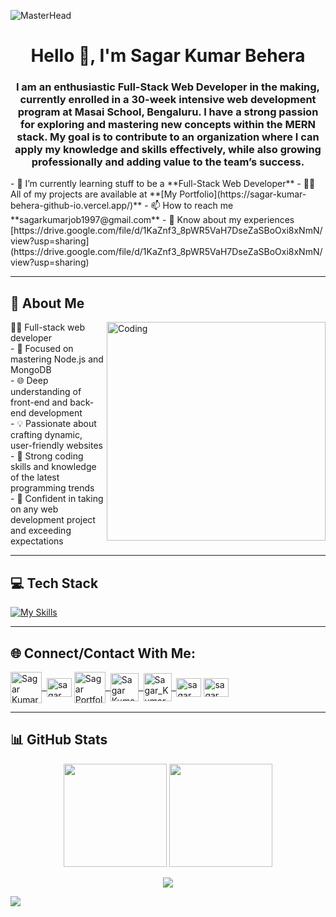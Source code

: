 <!-- Banner -->
![MasterHead](https://repository-images.githubusercontent.com/588181932/e36ec678-7984-4cdd-8e4c-a3932772ff8e)

<!-- Title -->
<h1 align="center">Hello 👋, I'm Sagar Kumar Behera</h1>
<h3 align="center">I am an enthusiastic Full-Stack Web Developer in the making, currently enrolled in a 30-week intensive web development program at Masai School, Bengaluru. I have a strong passion for exploring and mastering new concepts within the MERN stack. My goal is to contribute to an organization where I can apply my knowledge and skills effectively, while also growing professionally and adding value to the team’s success.</h3>
- 🌱 I’m currently learning stuff to be a **Full-Stack Web Developer**
- 👨‍💻 All of my projects are available at **[My Portfolio](https://sagar-kumar-behera-github-io.vercel.app/)**
- 📫 How to reach me **sagarkumarjob1997@gmail.com**
- 📄 Know about my experiences [https://drive.google.com/file/d/1KaZnf3_8pWR5VaH7DseZaSBoOxi8xNmN/view?usp=sharing](https://drive.google.com/file/d/1KaZnf3_8pWR5VaH7DseZaSBoOxi8xNmN/view?usp=sharing)

---

## 💫 About Me
<img align="right" alt="Coding" width="350px" src="https://cdn.dribbble.com/users/1162077/screenshots/3848914/programmer.gif">
👨‍💻 Full-stack web developer<br>- 🚀 Focused on mastering Node.js and MongoDB<br>- 🌐 Deep understanding of front-end and back-end development<br>- 💡 Passionate about crafting dynamic, user-friendly websites<br>- 🔧 Strong coding skills and knowledge of the latest programming trends<br>- 🌟 Confident in taking on any web development project and exceeding expectations


---

## 💻 Tech Stack
<p align="left">
  <div align="left">

   [![My Skills](https://skillicons.dev/icons?i=html,css,js,react,redux,nodejs,express,mongodb,git,github,netlify,vscode)](https://skillicons.dev)
   
   </div>
   
</p>

---

## 🌐 Connect/Contact With Me:
<p align="left">
<a href="mailto:sagarkumarjob1997@gmail.com">
    <img align="center" alt="Sagar Kumar @ Mail" width="50px" src="https://cdn4.iconfinder.com/data/icons/buno-email/32/__email_address_contact-128.png" />&nbsp;
  </a>
<a href="https://linkedin.com/in/sagar kumar behera" target="blank"><img align="center" src="https://raw.githubusercontent.com/rahuldkjain/github-profile-readme-generator/master/src/images/icons/Social/linked-in-alt.svg" alt="sagar kumar behera" height="30" width="40" /></a>
<a href="https://sagar-kumar-behera-github-io.vercel.app/">
    <img align="center" src="https://cdn.iconscout.com/icon/premium/png-64-thumb/web-designer-portfolio-958733.png" alt="Sagar Portfolio" width="50px">&nbsp;
  </a>
  <a href="https://github.com/SagarKumarBehera" >
    <img align="center" alt="Sagar Kumar Behera @ Github" width="45px" src="https://cdn3.iconfinder.com/data/icons/social-rounded-2/72/GitHub-128.png" />&nbsp;
  </a>
  <a href="https://drive.google.com/file/d/1KaZnf3_8pWR5VaH7DseZaSBoOxi8xNmN/view?usp=drive_link" >
    <img align="center" alt="Sagar_Kumar @ Resume" width="45px" src="https://cdn1.iconfinder.com/data/icons/development-3/91/SEODevelopment__Marketing_114-128.png" />&nbsp;
  </a>
<a href="https://www.facebook.com/sagarkumar.behera.731" target="blank"><img align="center" src="https://raw.githubusercontent.com/rahuldkjain/github-profile-readme-generator/master/src/images/icons/Social/facebook.svg" alt="sagar kumar behera" height="30" width="40" /></a>
<a href="https://instagram.com/sagar kumar behera" target="blank"><img align="center" src="https://raw.githubusercontent.com/rahuldkjain/github-profile-readme-generator/master/src/images/icons/Social/instagram.svg" alt="sagar kumar behera" height="30" width="40" /></a>
</p>

---

## 📊 GitHub Stats
<p align="center">
  <img src="https://github-readme-stats.vercel.app/api?username=sagarkumarbehera&show_icons=true&theme=radical" height="165" />
  <img src="https://github-readme-streak-stats.herokuapp.com?user=sagarkumarbehera&theme=radical" height="165" />
</p>

<p align="center">
  <img src="https://github-readme-stats.vercel.app/api/top-langs/?username=sagarkumarbehera&layout=compact&theme=radical" />
</p>

<!-- Profile Views -->
![](https://komarev.com/ghpvc/?username=SagarKumarBehera&color=orange)